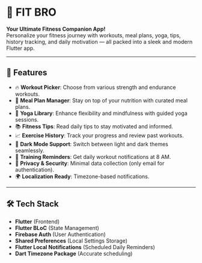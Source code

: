 # 📱 FIT BRO

**Your Ultimate Fitness Companion App!**  
Personalize your fitness journey with workouts, meal plans, yoga, tips, history tracking, and daily motivation — all packed into a sleek and modern Flutter app.

---

## 🚀 Features

- 🔥 **Workout Picker**: Choose from various strength and endurance workouts.
- 🥗 **Meal Plan Manager**: Stay on top of your nutrition with curated meal plans.
- 🧘 **Yoga Library**: Enhance flexibility and mindfulness with guided yoga sessions.
- 📚 **Fitness Tips**: Read daily tips to stay motivated and informed.
- 📈 **Exercise History**: Track your progress and review past workouts.
- 🌙 **Dark Mode Support**: Switch between light and dark themes seamlessly.
- 🔔 **Training Reminders**: Get daily workout notifications at 8 AM.
- 📜 **Privacy & Security**: Minimal data collection (only email for authentication).
- 🌍 **Localization Ready**: Timezone-based notifications.

---


## 🛠️ Tech Stack

- **Flutter** (Frontend)
- **Flutter BLoC** (State Management)
- **Firebase Auth** (User Authentication)
- **Shared Preferences** (Local Settings Storage)
- **Flutter Local Notifications** (Scheduled Daily Reminders)
- **Dart Timezone Package** (Accurate scheduling)


